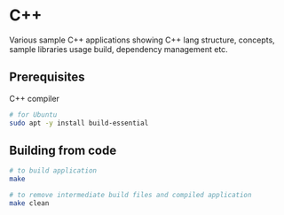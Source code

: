 # C++

Various sample C++ applications showing C++ lang structure, concepts, sample libraries usage build, dependency management etc.

## Prerequisites

C++ compiler

```bash
# for Ubuntu
sudo apt -y install build-essential
```

## Building from code

```bash
# to build application
make

# to remove intermediate build files and compiled application
make clean
```
